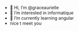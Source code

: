 - 👋 Hi, I’m @graceaurielle
- 👀 I’m interested in informatique
- 🌱 I’m currently learning angular
- nice t meet you


<!---
graceaurielle/graceaurielle is a ✨ special ✨ repository because its `README.md` (this file) appears on your GitHub profile.
You can click the Preview link to take a look at your changes.
--->
